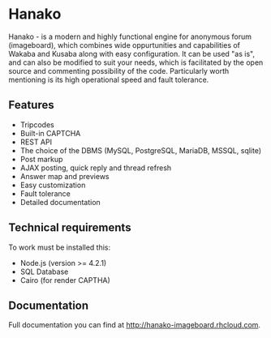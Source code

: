 # Hanako
Hanako - is a modern and highly functional engine for anonymous forum (imageboard), which combines wide oppurtunities and capabilities of Wakaba and Kusaba along with easy configuration. It can be used "as is", and can also be modified to suit your needs, which is facilitated by the open source and commenting possibility of the code. Particularly worth mentioning is its high operational speed and fault tolerance.

## Features

* Tripcodes
* Built-in CAPTCHA
* REST API
* The choice of the DBMS (MySQL, PostgreSQL, MariaDB, MSSQL, sqlite)
* Post markup
* AJAX posting, quick reply and thread refresh
* Answer map and previews
* Easy customization
* Fault tolerance
* Detailed documentation

## Technical requirements

To work must be installed this:
* Node.js (version >= 4.2.1)
* SQL Database 
* Cairo (for render CAPTHA)

## Documentation

Full documentation you can find at http://hanako-imageboard.rhcloud.com.
